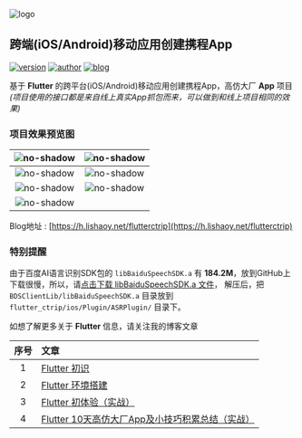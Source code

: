 ![logo](https://cdn.lishaoy.net/flutterCtrip/iOS-andorid.png)

## 跨端(iOS/Android)移动应用创建携程App

[![version](https://img.shields.io/badge/version-v0.0.01-brightgreen.svg)](https://github.com/persilee/flutter_ctrip) [![author](https://img.shields.io/badge/author-persilee-orange.svg)](https://github.com/persilee) [![blog](https://img.shields.io/badge/blog-lishaoy.net-blue.svg)](https://h.lishaoy.net)

基于 **Flutter** 的跨平台(iOS/Android)移动应用创建携程App，高仿大厂 **App** 项目 *(项目使用的接口都是来自线上真实App抓包而来，可以做到和线上项目相同的效果)*

### 项目效果预览图

|![no-shadow](https://cdn.lishaoy.net/flutterCtrip/appBar.gif "appBar" )|![no-shadow](https://cdn.lishaoy.net/flutterCtrip/searchBar.gif "searchBar" )|
|:---:|:---:|
|![no-shadow](https://cdn.lishaoy.net/flutterCtrip/speak.gif "speak" )|![no-shadow](https://cdn.lishaoy.net/flutterCtrip/banner.gif "banner" )|
|![no-shadow](https://cdn.lishaoy.net/flutterCtrip/destination.gif "destination" )|![no-shadow](https://cdn.lishaoy.net/flutterCtrip/destination-search.gif "destination" )|
|![no-shadow](https://cdn.lishaoy.net/flutterCtrip/travel-search.gif "travel-search" )||


Blog地址 : [https://h.lishaoy.net/flutterctrip](https://h.lishaoy.net/flutterctrip)

### 特别提醒

由于百度AI语言识别SDK包的 `libBaiduSpeechSDK.a` 有 **184.2M**，放到GitHub上下载很慢，所以，请[点击下载 libBaiduSpeechSDK.a 文件](https://speech-doc.gz.bcebos.com/ios-asr/ASR_iOS_v3.0.9.0_20200107_Release.zip)，
解压后，把 `BDSClientLib/libBaiduSpeechSDK.a` 目录放到 `flutter_ctrip/ios/Plugin/ASRPlugin/` 目录下。

如想了解更多关于 **Flutter** 信息，请关注我的博客文章

| 序号  |                              文章                               |
|:----:|:--------------------------------------------------------------  |
|   1  | [Flutter 初识](https://h.lishaoy.net/beautifulFlutter.html)      |
|   2  | [Flutter 环境搭建](https://h.lishaoy.net/flutterInstall.html)     |
|   3  | [Flutter 初体验（实战）](https://h.lishaoy.net/fristFlutter.html) |
|   4  | [Flutter 10天高仿大厂App及小技巧积累总结（实战）](https://h.lishaoy.net/flutterctrip) |
